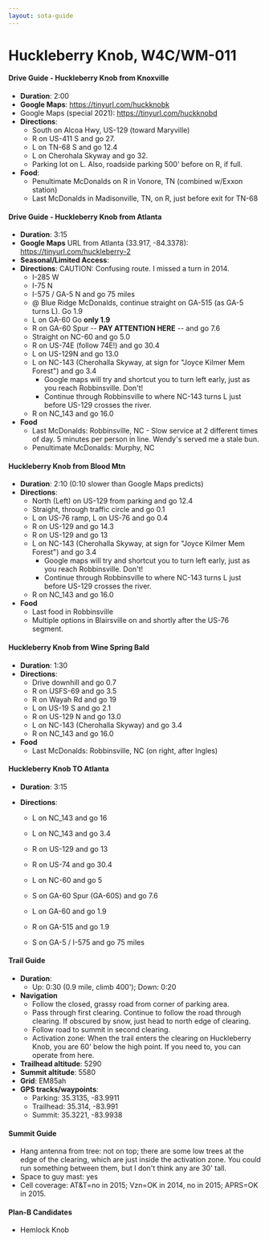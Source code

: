 ```yaml
---
layout: sota-guide
---
```

# Huckleberry Knob, W4C/WM-011

#### Drive Guide - Huckleberry Knob from Knoxville

* **Duration**: 2:00
* **Google Maps**: https://tinyurl.com/huckknobk
* Google Maps (special 2021): https://tinyurl.com/huckknobd
* **Directions**: 
  * South on Alcoa Hwy, US-129  (toward Maryville)
  * R on US-411 S and go 27.
  * L on TN-68 S and go 12.4
  * L on Cherohala Skyway and go 32. 
  * Parking lot on L. Also, roadside parking 500' before on R, if full.
* **Food**: 
  * Penultimate McDonalds on R in Vonore, TN (combined w/Exxon station)
  * Last McDonalds in Madisonville, TN, on R, just before exit for TN-68

#### Drive Guide - Huckleberry Knob from Atlanta

* **Duration**: 3:15
* **Google Maps** URL from Atlanta (33.917, -84.3378): https://tinyurl.com/huckleberry-2
* **Seasonal/Limited Access**:
* **Directions**: CAUTION: Confusing route.  I missed a turn in 2014.
    * I-285 W
    * I-75 N
    * I-575 / GA-5 N and go 75 miles
    * @ Blue Ridge McDonalds, continue straight on GA-515 (as GA-5 turns L). Go 1.9
    * L on GA-60 Go **only 1.9**
    * R on GA-60 Spur -- **PAY ATTENTION HERE** -- and go 7.6 
    * Straight on NC-60 and go 5.0
    * R on US-74E (follow 74E!) and go 30.4
    * L on US-129N and go 13.0
    * L on NC-143 (Cherohalla Skyway, at sign for "Joyce Kilmer Mem Forest") and go 3.4
      * Google maps will try and shortcut you to turn left early, just as you reach Robbinsville. Don't!
      * Continue through Robbinsville to where NC-143 turns L just before US-129 crosses the river.
    * R on NC_143 and go 16.0
* **Food**
    * Last McDonalds: Robbinsville, NC - Slow service at 2 different times of day. 5 minutes per person in line.  Wendy's served me a stale bun.
    * Penultimate McDonalds: Murphy, NC



#### Huckleberry Knob from Blood Mtn

- **Duration**: 2:10 (0:10 slower than Google Maps predicts)
- **Directions**:
  - North (Left) on US-129 from parking and go 12.4
  - Straight, through traffic circle and go 0.1
  - L on US-76 ramp, L on US-76 and go 0.4
  - R on US-129 and go 14.3
  - R on US-129 and go 13
  - L on NC-143 (Cherohalla Skyway, at sign for "Joyce Kilmer Mem Forest") and go 3.4
    - Google maps will try and shortcut you to turn left early, just as you reach Robbinsville. Don't!
    - Continue through Robbinsville to where NC-143 turns L just before US-129 crosses the river.
  - R on NC_143 and go 16.0
- **Food**
  - Last food in Robbinsville
  - Multiple options in Blairsville on and shortly after the US-76 segment.

#### 

#### Huckleberry Knob from Wine Spring Bald

* **Duration**: 1:30
* **Directions**:
    * Drive downhill and go 0.7
    * R on USFS-69 and go 3.5
    * R on Wayah Rd and go 19
    * L on US-19 S and go 2.1
    * R on US-129 N and go 13.0
    * L on NC-143 (Cherohalla Skyway) and go 3.4
    * R on NC_143 and go 16.0
* **Food**
    * Last McDonalds: Robbinsville, NC (on right, after Ingles)



#### Huckleberry Knob TO Atlanta

- **Duration**: 3:15

- **Directions**:

  - L on NC_143 and go 16

  - L on NC_143 and go 3.4

  - R on US-129 and go 13

  - R on US-74 and go 30.4

  - L on NC-60 and go 5

  - S on GA-60 Spur (GA-60S) and go 7.6

  - L on GA-60 and go 1.9

  - R on GA-515 and go 1.9

  - S on GA-5 / I-575 and go 75 miles


#### Trail Guide

* **Duration**: 
  * Up: 0:30 (0.9 mile, climb 400'); Down: 0:20
* **Navigation**
    * Follow the closed, grassy road from corner of parking area.
    * Pass through first clearing.  Continue to follow the road through clearing.  If obscured by snow, just head to north edge of clearing.
    * Follow road to summit in second clearing.
    * Activation zone: When the trail enters the clearing on Huckleberry Knob, you are 60' below the high point.  If you need to, you can operate from here.
* **Trailhead altitude**: 5290
* **Summit altitude**: 5580
* **Grid**: EM85ah
* **GPS tracks/waypoints**:
    * Parking: 35.3135, -83.9911
    * Trailhead: 35.314, -83.991
    * Summit: 35.3221, -83.9938

#### Summit Guide

* Hang antenna from tree: not on top; there are some low trees at the edge of the clearing, which are just inside the activation zone.  You could run something between them, but I don't think any are 30' tall.
* Space to guy mast: yes
* Cell coverage: AT&T=no in 2015; Vzn=OK in 2014, no in 2015; APRS=OK in 2015.

#### Plan-B Candidates

* Hemlock Knob
